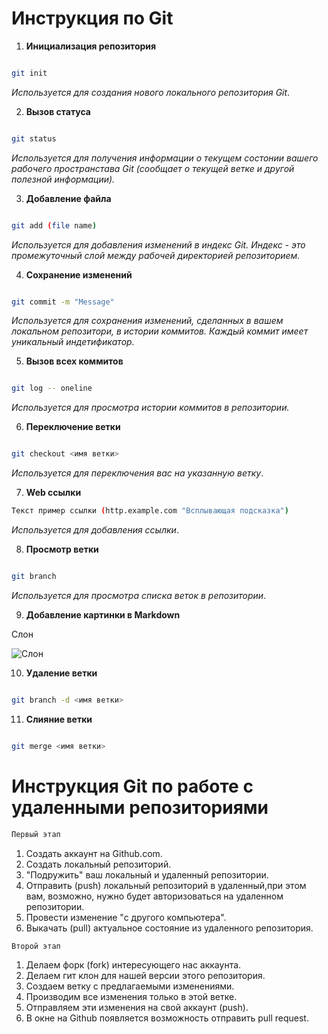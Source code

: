 # Инструкция по Git


1. **Инициализация репозитория**

```sh

git init

```

*Используется для создания нового локального репозитория Git*.

2. **Вызов статуса**

```sh

git status

```

*Используется для получения информации о текущем состонии вашего рабочего пространстава Git (сообщает о текущей ветке и другой полезной информации).*

3. **Добавление файла**

```sh

git add (file name)

```

*Используется для добавления изменений в индекс Git. Индекс - это промежуточный слой между рабочей директорией репозиторием.*

4. **Сохранение изменений**


```sh

git commit -m "Message"

```

*Используется для сохранения изменений, сделанных в вашем локальном репозитори, в истории коммитов. Каждый коммит имеет уникальный индетификатор.*

5. **Вызов всех коммитов**

```sh

git log -- oneline

```

*Используется для просмотра истории коммитов в репозитории.*

6. **Переключение ветки**

```sh

git checkout <имя ветки>

```

*Используется для переключения вас на указанную ветку*.

7. **Web ccылки**
```sh
Текст пример ссылки (http.example.com "Всплывающая подсказка")

 ```

*Используется для добавления ссылки*.

8. **Просмотр ветки**

```sh

git branch

```

*Используется для просмотра списка веток в репозитории*.

9. **Добавление картинки в Markdown**

Слон

![Слон](slon.jpg)



10. **Удаление ветки**

```sh

git branch -d <имя ветки>

```

11. **Слияние ветки**

```sh

git merge <имя ветки>

```

# Инструкция Git по работе с удаленными репозиториями

```sh
Первый этап
```

1. Создать аккаунт на Github.com.
2. Создать локальный репозиторий.
3. "Подружить" ваш локальный и удаленный репозитории.
4. Отправить (push) локальный репозиторий в удаленный,при этом вам, возможно, нужно будет авторизоваться на удаленном репозитории.
5. Провести изменение "с другого компьютера".
6. Выкачать (pull) актуальное состояние из удаленного репозитория.



```sh
Второй этап
```

1. Делаем форк (fork) интересующего нас аккаунта.
2. Делаем гит клон для нашей версии этого репозитория.
3. Создаем ветку с предлагаемыми изменениями.
4. Производим все изменения только в этой ветке.
5. Отправляем эти изменения на свой аккаунт (push).
6. В окне на Github появляется возможность отправить pull request.
















